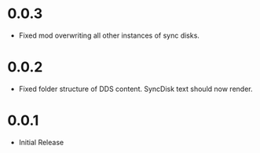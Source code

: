 # 0.0.3

* Fixed mod overwriting all other instances of sync disks.

# 0.0.2

* Fixed folder structure of DDS content. SyncDisk text should now render.

# 0.0.1

* Initial Release